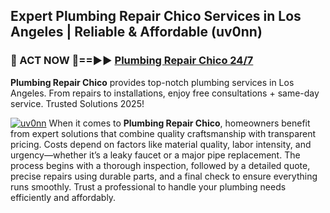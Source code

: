 ## Expert Plumbing Repair Chico Services in Los Angeles | Reliable & Affordable (uv0nn)  

<h3>🚿 ACT NOW 🌟==►► <a href="https://tinyurl.com/2ne6vx2x" rel="nofollow">Plumbing Repair Chico 24/7</a></h3>

**Plumbing Repair Chico** provides top-notch plumbing services in Los Angeles. From repairs to installations, enjoy free consultations + same-day service. Trusted Solutions 2025!

[![uv0nn](https://i.imgur.com/4PFF4AK.jpeg)](https://tinyurl.com/2ne6vx2x)
When it comes to **Plumbing Repair Chico**, homeowners benefit from expert solutions that combine quality craftsmanship with transparent pricing. Costs depend on factors like material quality, labor intensity, and urgency—whether it’s a leaky faucet or a major pipe replacement. The process begins with a thorough inspection, followed by a detailed quote, precise repairs using durable parts, and a final check to ensure everything runs smoothly. Trust a professional to handle your plumbing needs efficiently and affordably.